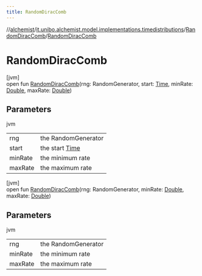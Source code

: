 ```yaml
---
title: RandomDiracComb
---
```

//[alchemist](../../../index.html)/[it.unibo.alchemist.model.implementations.timedistributions](../index.html)/[RandomDiracComb](index.html)/[RandomDiracComb](-random-dirac-comb.html)



# RandomDiracComb



[jvm]\
open fun [RandomDiracComb](-random-dirac-comb.html)(rng: RandomGenerator, start: [Time](../../it.unibo.alchemist.model.interfaces/-time/index.html), minRate: [Double](https://kotlinlang.org/api/latest/jvm/stdlib/kotlin/-double/index.html), maxRate: [Double](https://kotlinlang.org/api/latest/jvm/stdlib/kotlin/-double/index.html))



## Parameters


jvm

| | |
|---|---|
| rng | the RandomGenerator |
| start | the start [Time](../../it.unibo.alchemist.model.interfaces/-time/index.html) |
| minRate | the minimum rate |
| maxRate | the maximum rate |





[jvm]\
open fun [RandomDiracComb](-random-dirac-comb.html)(rng: RandomGenerator, minRate: [Double](https://kotlinlang.org/api/latest/jvm/stdlib/kotlin/-double/index.html), maxRate: [Double](https://kotlinlang.org/api/latest/jvm/stdlib/kotlin/-double/index.html))



## Parameters


jvm

| | |
|---|---|
| rng | the RandomGenerator |
| minRate | the minimum rate |
| maxRate | the maximum rate |




